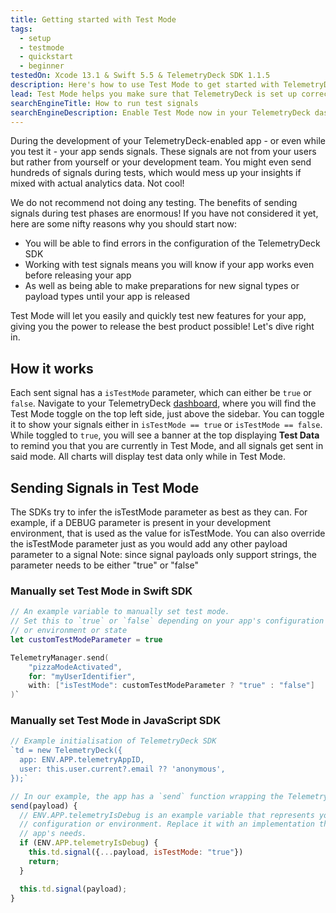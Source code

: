 ```yaml
---
title: Getting started with Test Mode
tags:
  - setup
  - testmode
  - quickstart
  - beginner
testedOn: Xcode 13.1 & Swift 5.5 & TelemetryDeck SDK 1.1.5
description: Here's how to use Test Mode to get started with TelemetryDeck
lead: Test Mode helps you make sure that TelemetryDeck is set up correctly in your app and allows you to set up your insights even during development.
searchEngineTitle: How to run test signals
searchEngineDescription: Enable Test Mode now in your TelemetryDeck dashboard to easily send signals through debug mode.
---
```


During the development of your TelemetryDeck-enabled app - or even while you test it - your app sends signals. These signals are not from your users but rather from yourself or your development team. You might even send hundreds of signals during tests, which would mess up your insights if mixed with actual analytics data. Not cool!

We do not recommend not doing any testing. The benefits of sending signals during test phases are enormous! If you have not considered it yet, here are some nifty reasons why you should start now:

- You will be able to find errors in the configuration of the TelemetryDeck SDK
- Working with test signals means you will know if your app works even before releasing your app
- As well as being able to make preparations for new signal types or payload types until your app is released

Test Mode will let you easily and quickly test new features for your app, giving you the power to release the best product possible! Let's dive right in.

## How it works

Each sent signal has a `isTestMode` parameter, which can either be `true` or `false`.
Navigate to your TelemetryDeck [dashboard](https://dashboard.telemetrydeck.com/), where you will find the Test Mode toggle on the top left side, just above the sidebar.
You can toggle it to show your signals either in `isTestMode == true` or `isTestMode == false`. While toggled to `true`, you will see a banner at the top displaying **Test Data** to remind you that you are currently in Test Mode, and all signals get sent in said mode. All charts will display test data only while in Test Mode.

## Sending Signals in Test Mode

The SDKs try to infer the isTestMode parameter as best as they can. For example, if a DEBUG parameter is present in your development environment, that is used as the value for isTestMode.
You can also override the isTestMode parameter just as you would add any other payload parameter to a signal
Note: since signal payloads only support strings, the parameter needs to be either "true" or "false"

### Manually set Test Mode in Swift SDK

```swift
// An example variable to manually set test mode.
// Set this to `true` or `false` depending on your app's configuration
// or environment or state
let customTestModeParameter = true

TelemetryManager.send(
    "pizzaModeActivated",
    for: "myUserIdentifier",
    with: ["isTestMode": customTestModeParameter ? "true" : "false"]
)`
```

### Manually set Test Mode in JavaScript SDK

```javascript
// Example initialisation of TelemetryDeck SDK
`td = new TelemetryDeck({
  app: ENV.APP.telemetryAppID,
  user: this.user.current?.email ?? 'anonymous',
});`

// In our example, the app has a `send` function wrapping the TelemetryDeck SDK
send(payload) {
  // ENV.APP.telemetryIsDebug is an example variable that represents your app's
  // configuration or environment. Replace it with an implementation that fits your
  // app's needs.
  if (ENV.APP.telemetryIsDebug) {
    this.td.signal({...payload, isTestMode: "true"})
    return;
  }

  this.td.signal(payload);
}
```
